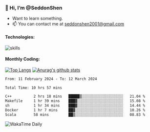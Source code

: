 ### 👋 Hi, I’m @SeddonShen
- Want to learn something.
- 📫 You can contact me at seddonshen2001@gmail.com

#### Technologies:

![skills](https://skillicons.dev/icons?i=scala,js,html,css,bootstrap,jquery,c,cpp,cloudflare,django,docker,flask,git,github,githubactions,linux,latex,mysql,nodejs,ps,php,pr,py,raspberrypi,redis,unreal,v,vscode,vue,bash)

#### Monthly Coding:
[![Top Langs](https://github-readme-stats.vercel.app/api/top-langs?username=seddonshen&show_icons=true&locale=en&layout=compact&hide=html&langs_count=8)](https://github.com/SeddonShen/)
[![Anurag's github stats](https://github-readme-stats.vercel.app/api?username=SeddonShen&count_private=true&show_icons=true)](https://github.com/anuraghazra/github-readme-stats)
<!--START_SECTION:waka-->

```txt
From: 11 February 2024 - To: 12 March 2024

Total Time: 10 hrs 57 mins

C++          2 hrs 18 mins   █████▒░░░░░░░░░░░░░░░░░░░   21.04 %
Makefile     1 hr 39 mins    ███▓░░░░░░░░░░░░░░░░░░░░░   15.08 %
sh           1 hr 34 mins    ███▓░░░░░░░░░░░░░░░░░░░░░   14.44 %
Docker       1 hr 7 mins     ██▓░░░░░░░░░░░░░░░░░░░░░░   10.26 %
Scala        58 mins         ██▒░░░░░░░░░░░░░░░░░░░░░░   08.83 %
```

<!--END_SECTION:waka-->

![WakaTime Daily](https://wakatime.com/share/@seddon2001/61a7e342-5f12-4fea-bf92-1fac161e97d6.svg)
<!---
SeddonShen/SeddonShen is a ✨ special ✨ repository because its `README.md` (this file) appears on your GitHub profile.
You can click the Preview link to take a look at your changes.
--->
